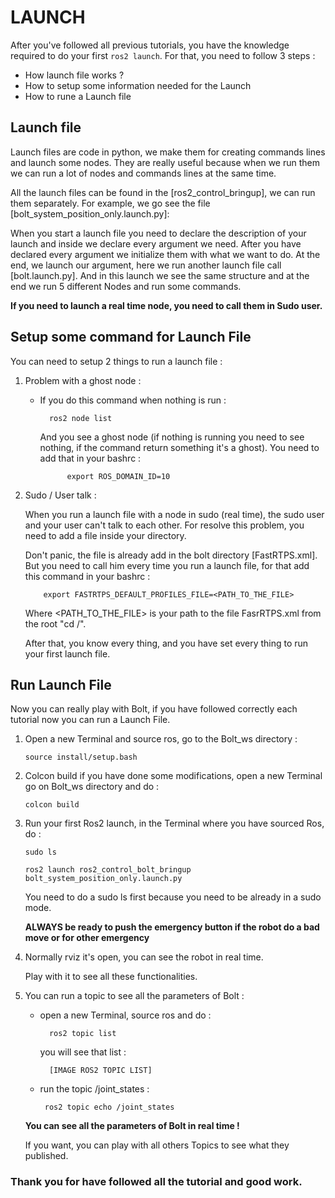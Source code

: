# LAUNCH

After you've followed all previous tutorials, you have the knowledge required to do your first `ros2 launch`. For that, you need to follow 3 steps :

- How launch file works ?
- How to setup some information needed for the Launch
- How to rune a Launch file


## Launch file 

Launch files are code in python, we make them for creating commands lines and launch some nodes. They are really useful because when we run them we can run a lot of nodes and commands lines at the same time. 

All the launch files can be found in the [ros2_control_bringup], we can run them separately. For example, we go see the file [bolt_system_position_only.launch.py]:

When you start a launch file you need to declare the description of your launch and inside we declare every argument we need. 
After you have declared every argument we initialize them with what we want to do.
At the end, we launch our argument, here we run another launch file call [bolt.launch.py]. And in this launch we see the same structure and at the end we run 5 different Nodes and run some commands. 

**If you need to launch a real time node, you need to call them in Sudo user.**

## Setup some command for Launch File

You can need to setup 2 things to run a launch file :

1.  Problem with a ghost node :

    - If you do this command when nothing is run :

		    ros2 node list 

       And you see a ghost node (if nothing is running you need to see nothing, if the command return something it's a ghost). You need to add that in your bashrc :

		        export ROS_DOMAIN_ID=10


2.  Sudo / User talk :

    When you run a launch file with a node in sudo (real time), the sudo user and your user can't talk to each other. For resolve this problem, you need to add a file inside your directory. 
    
    Don't panic, the file is already add in the bolt directory [FastRTPS.xml]. But you need to call him every time you run a launch file, for that add this command in your bashrc :

		    export FASTRTPS_DEFAULT_PROFILES_FILE=<PATH_TO_THE_FILE>

    Where <PATH_TO_THE_FILE> is your path to the file FasrRTPS.xml from the root "cd /".

    After that, you know every thing, and you have set every thing to run your first launch file. 


## Run Launch File 

Now you can really play with Bolt, if you have followed correctly each tutorial now you can run a Launch File. 

1)  Open a new Terminal and source ros, go to the Bolt_ws directory :
	
	    source install/setup.bash

2)  Colcon build if you have done some modifications, open a new Terminal go on Bolt_ws directory and do :

	    colcon build

3)  Run your first Ros2 launch, in the Terminal where you have sourced Ros, do :

	    sudo ls

	    ros2 launch ros2_control_bolt_bringup bolt_system_position_only.launch.py

    You need to do a sudo ls first because you need to be already in a sudo mode. 
    
    **ALWAYS be ready to push the emergency button if the robot do a bad move or for other emergency**

4) Normally rviz it's open, you can see the robot in real time. 

    Play with it to see all these functionalities. 

5) You can run a topic to see all the parameters of Bolt :

    - open a new Terminal, source ros and do :

            ros2 topic list 

        you will see that list :

            [IMAGE ROS2 TOPIC LIST]

    -  run the topic /joint_states :

	        ros2 topic echo /joint_states

    **You can see all the parameters of Bolt in real time !**

    If you want, you can play with all others Topics to see what they published. 

### Thank you for have followed all the tutorial and good work. 
